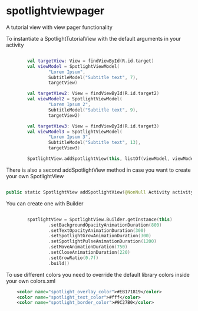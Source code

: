 # spotlightviewpager
A tutorial view with view pager functionality

To instantiate a SpotlightTutorialView with the default arguments in your activity

```kotlin

        val targetView: View = findViewById(R.id.target)
        val viewModel = SpotlightViewModel(
                "Lorem Ipsum",
                SubtitleModel("Subtitle text", 7),
                targetView)

        val targetView2: View = findViewById(R.id.target2)
        val viewModel2 = SpotlightViewModel(
                "Lorem Ipsum 2",
                SubtitleModel("Subtitle text", 9),
                targetView2)

        val targetView3: View = findViewById(R.id.target3)
        val viewModel3 = SpotlightViewModel(
                "Lorem Ipsum 3",
                SubtitleModel("Subtitle text", 13),
                targetView3)

        SpotlightView.addSpotlightView(this, listOf(viewModel, viewModel2, viewModel3))

```

There is also a second addSpotlightView method in case you want to create your own SpotlightView

```kotlin

public static SpotlightView addSpotlightView(@NonNull Activity activity, @Nullable SpotlightView spotlightView, @NonNull List<SpotlightViewModel> models) {

```

You can create one with Builder
```kotlin

        spotlightView = SpotlightView.Builder.getInstance(this)
                .setBackgroundOpacityAnimationDuration(800)
                .setTextOpacityAnimationDuration(300)
                .setSpotlightGrowAnimationDuration(300)
                .setSpotlightPulseAnimationDuration(1200)
                .setMoveAnimationDuration(750)
                .setCloseAnimationDuration(220)
                .setGrowRatio(0.7f)
                .build()
```

To use different colors you need to override the default library colors inside your own colors.xml
```xml
    <color name="spotlight_overlay_color">#EB171819</color>
    <color name="spotlight_text_color">#fff</color>
    <color name="spotlight_border_color">#9C27B0</color>
```